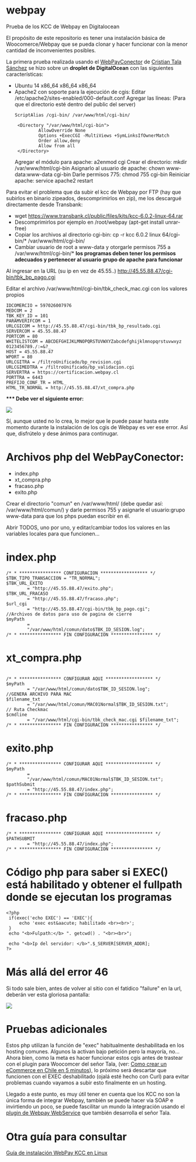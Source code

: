 # webpay
Prueba de los KCC de Webpay en Digitalocean

El propósito de este repositorio es tener una instalación básica de Woocomerce/Webpay que se pueda clonar y hacer funcionar con la menor cantidad de inconvenientes posibles. 

La primera prueba realizada usando el <a href="https://bitbucket.org/ctala/webpayconector/src/" target="_blank">WebPayConector</a> de <a href="https://www.cristiantala.cl/" target="_blank">Cristian Tala Sánchez</a> se hizo sobre un <b>droplet de DigitalOcean</b> con las siguientes características: 

  *   Ubuntu 14 x86_64 x86_64 x86_64
  *   Apache2 con soporte para la ejecución de  cgis:
      Editar /etc/apache2/sites-enabled/000-default.conf
      Agregar las líneas:     (Para que el directorio esté dentro del public del server)
       ```
       ScriptAlias /cgi-bin/ /var/www/html/cgi-bin/
      
        <Directory "/var/www/html/cgi-bin">
                AllowOverride None
                Options +ExecCGI -MultiViews +SymLinksIfOwnerMatch
                Order allow,deny
                Allow from all
        </Directory>
      
      ``` 
      Agregar el módulo para apache:  a2enmod cgi
      Crear el directorio: mkdir /var/www/html/cgi-bin
      Asignarlo al usuario de apache: chown www-data:www-data cgi-bin
      Darle permisos 775: chmod 755 cgi-bin
      Reiniciar apache: service apache2 restart

Para evitar el problema que da subir el kcc de Webpay por FTP (hay que subirlos en binario zipeados, descomprimirlos en zip), me los descargué directamente desde Transbank:
* wget https://www.transbank.cl/public/files/kits/kcc-6.0.2-linux-64.rar
* Descomprimirlos por ejemplo en /root/webpay (apt-get install unrar-free)
* Copiar los archivos al directorio cgi-bin: cp -r kcc 6.0.2 linux 64/cgi-bin/* /var/www/html/cgi-bin/
* Cambiar usuario de root a www-data y otorgarle permisos 755 a /var/www/html/cgi-bin/* <b>los programas deben tener los permisos adecuados y pertenecer al usuario grupo de apache para funcionar</b>
                              
Al ingresar en la URL (su ip en vez de 45.55..) http://45.55.88.47/cgi-bin/tbk_bp_pago.cgi

Editar el archivo /var/www/html/cgi-bin/tbk_check_mac.cgi con los valores propios 

```
IDCOMERCIO = 597026007976
MEDCOM = 2
TBK_KEY_ID = 101
PARAMVERIFCOM = 1
URLCGICOM = http://45.55.88.47/cgi-bin/tbk_bp_resultado.cgi
SERVERCOM = 45.55.88.47
PORTCOM = 80
WHITELISTCOM = ABCDEFGHIJKLMNOPQRSTUVWXYZabcdefghijklmnopqrstuvwxyz 0123456789./:=&?_
HOST = 45.55.88.47
WPORT = 80
URLCGITRA = /filtroUnificado/bp_revision.cgi
URLCGIMEDTRA = /filtroUnificado/bp_validacion.cgi
SERVERTRA = https://certificacion.webpay.cl
PORTTRA = 6443
PREFIJO_CONF_TR = HTML_
HTML_TR_NORMAL = http://45.55.88.47/xt_compra.php
```

<b>*** Debe ver el siguiente error: </b>

<img src="https://raw.githubusercontent.com/clsource/guia-webpay/master/webpay-kcc/img/1/fig09.png" style="max-width:100%;">

Sí, aunque usted no lo crea, lo mejor que le puede pasar hasta este momento durante la instalación de los cgis de Webpay es ver ese error. Así que, disfrútelo y dese ánimos para continugar. 

# Archivos php del WebPayConector: 
* index.php
* xt_compra.php
* fracaso.php
* exito.php

Crear el directorio "comun" en /var/www/html/ (debe quedar así: /var/www/html/comun/) y darle permisos 755 y asignarle el usuario:grupo www-data para que los phps puedan escribir en él. 

Abrir TODOS, uno por uno, y editar/cambiar todos los valores en las variables locales para que funcionen... 

# index.php

```
/* * **************** CONFIGURACION ****************** */
$TBK_TIPO_TRANSACCION = "TR_NORMAL";
$TBK_URL_EXITO
        = "http://45.55.88.47/exito.php";
$TBK_URL_FRACASO
        = "http://45.55.88.47/fracaso.php";
$url_cgi
        = "http://45.55.88.47/cgi-bin/tbk_bp_pago.cgi";
//Archivos de datos para uso de pagina de cierre
$myPath
        =
        "/var/www/html/comun/dato$TBK_ID_SESION.log";
/* * **************** FIN CONFIGURACION **************** */
```

# xt_compra.php

```

/* * **************** CONFIGURAR AQUI ****************** */
$myPath
        = "/var/www/html/comun/dato$TBK_ID_SESION.log";
//GENERA ARCHIVO PARA MAC
$filename_txt
        = "/var/www/html/comun/MAC01Normal$TBK_ID_SESION.txt";
// Ruta Checkmac
$cmdline
        = "/var/www/html/cgi-bin/tbk_check_mac.cgi $filename_txt";
/* * **************** FIN CONFIGURACION **************** */

```

# exito.php

```
/* * **************** CONFIGURAR AQUI ****************** */
$myPath
        =
        "/var/www/html/comun/MAC01Normal$TBK_ID_SESION.txt";
$pathSubmit
        = "http://45.55.88.47/index.php";
/* * **************** FIN CONFIGURACION **************** */

```

# fracaso.php
```
/* * **************** CONFIGURAR AQUI ****************** */
$PATHSUBMIT
        = "http://45.55.88.47/index.php";
/* * **************** FIN CONFIGURACION **************** */

```
# Código php para saber si EXEC() está habilitado y obtener el fullpath donde se ejecutan los programas
```
<?php 
 if(exec('echo EXEC') == 'EXEC'){
     echo 'exec est&aacute; habilitado <br><br>';
 }
 echo "<b>Fulpath:</b> ". getcwd() . "<br><br>";

 echo "<b>Ip del servidor: </b>".$_SERVER[SERVER_ADDR];
?>
```

# Más allá del error 46

Si todo sale bien, antes de volver al sitio con el fatídico "failure" en la url, deberán ver esta gloriosa pantalla: 

<img src="http://i.imgur.com/q9TGBkT.jpg">

# Pruebas adicionales

Estos php utilizan la función de "exec" habitualmente deshabilitada en los hosting comunes. Algunos la activan bajo petición pero la mayoría, no... Ahora bien, como la meta es hacer funcionar estos cgis antes de trastear con el plugin para Woocomcer del señor Tala, (ver: <a href="http://www.cristiantala.cl/como-crear-un-ecommerce-en-chile-en-5-minutos/" target="_blank">Como crear un eCommerce en Chile en 5 minutos</a>), lo próximo será descartar que funcionen con el EXEC deshabilitado (ojalá esté hecho con Curl) para evitar problemas cuando vayamos a subir esto finalmente en un hosting. 

Llegado a este punto, es muy útil tener en cuenta que los KCC no son la única forma de integrar Webpay, también se puede hacer vía SOAP e invirtiendo un poco, se puede fascilitar un mundo la integración usando el <a href="http://www.cristiantala.cl/producto/pack-de-5-licencias-para-el-plugin-de-webpay-webservice/" target="_blank">plugin de Webpay WebService</a> que también desarrolla el señor Tala. 

# Otra guía para consultar

<a href="https://github.com/clsource/guia-webpay/tree/master/webpay-kcc" target="_blank">Guía de instalación WebPay KCC en Linux</a>
